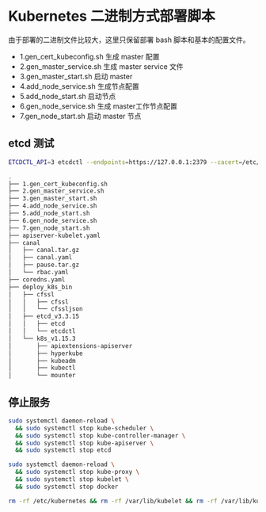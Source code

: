 
# Kubernetes 二进制方式部署脚本

由于部署的二进制文件比较大，这里只保留部署 bash 脚本和基本的配置文件。

- 1.gen_cert_kubeconfig.sh 生成 master 配置
- 2.gen_master_service.sh 生成 master service 文件
- 3.gen_master_start.sh 启动 master 
- 4.add_node_service.sh 生成节点配置
- 5.add_node_start.sh 启动节点
- 6.gen_node_service.sh 生成 master工作节点配置
- 7.gen_node_start.sh 启动 master 节点

## etcd 测试

```bash
ETCDCTL_API=3 etcdctl --endpoints=https://127.0.0.1:2379 --cacert=/etc/kubernetes/config/ca.pem --cert=/etc/kubernetes/config/kubernetes.pem --key=/etc/kubernetes/config/kubernetes-key.pem get / --prefix --keys-only
```

```bash
.
├── 1.gen_cert_kubeconfig.sh
├── 2.gen_master_service.sh
├── 3.gen_master_start.sh
├── 4.add_node_service.sh
├── 5.add_node_start.sh
├── 6.gen_node_service.sh
├── 7.gen_node_start.sh
├── apiserver-kubelet.yaml
├── canal
│   ├── canal.tar.gz
│   ├── canal.yaml
│   ├── pause.tar.gz
│   └── rbac.yaml
├── coredns.yaml
├── deploy_k8s_bin
│   ├── cfssl
│   │   ├── cfssl
│   │   └── cfssljson
│   ├── etcd_v3.3.15
│   │   ├── etcd
│   │   └── etcdctl
│   └── k8s_v1.15.3
│       ├── apiextensions-apiserver
│       ├── hyperkube
│       ├── kubeadm
│       ├── kubectl
│       └── mounter
```

## 停止服务

```bash
sudo systemctl daemon-reload \
  && sudo systemctl stop kube-scheduler \
  && sudo systemctl stop kube-controller-manager \
  && sudo systemctl stop kube-apiserver \
  && sudo systemctl stop etcd

sudo systemctl daemon-reload \
  && sudo systemctl stop kube-proxy \
  && sudo systemctl stop kubelet \
  && sudo systemctl stop docker

rm -rf /etc/kubernetes && rm -rf /var/lib/kubelet && rm -rf /var/lib/kube-proxy
```
